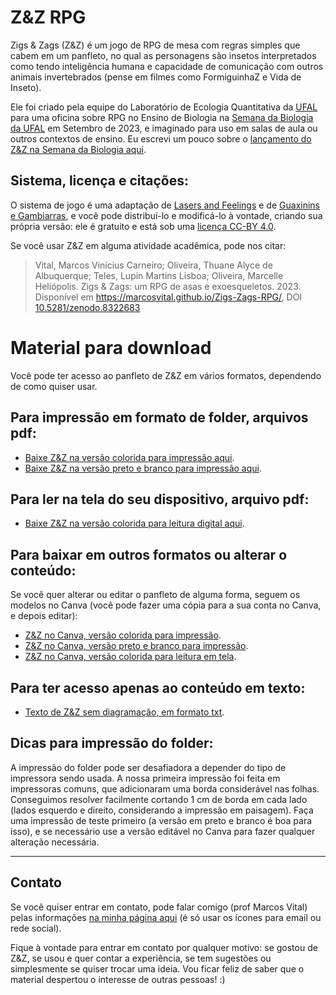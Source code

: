 # Z&Z RPG
Zigs & Zags (Z&Z) é um jogo de RPG de mesa com regras simples que cabem em um panfleto, no qual as personagens são insetos  interpretados como tendo inteligência humana e capacidade de comunicação com outros animais invertebrados (pense em filmes como FormiguinhaZ e Vida de Inseto).

Ele foi criado pela equipe do Laboratório de Ecologia Quantitativa da [UFAL](https://ufal.br) para uma oficina sobre RPG no Ensino de Biologia na [Semana da Biologia da UFAL](https://www.instagram.com/semabio_icbs/) em Setembro de 2023, e imaginado para uso em salas de aula ou outros contextos de ensino. Eu escrevi um pouco sobre o [lançamento do Z&Z na Semana da Biologia aqui](https://marcosvital.medium.com/rpg-de-mesa-na-universidade-f5061d9296db).

## Sistema, licença e citações:
O sistema de jogo é uma adaptação de [Lasers and Feelings](http://www.onesevendesign.com/laserfeelings/) e de [Guaxinins e Gambiarras](https://guaxaverso.fandom.com/pt-br/wiki/Guaxinins_e_Gambiarras), e você pode distribuí-lo e modificá-lo à vontade, criando sua própria versão: ele é gratuito e está sob uma [licença CC-BY 4.0](https://creativecommons.org/licenses/by/4.0/deed.pt_BR).

Se você usar Z&Z em alguma atividade acadêmica, pode nos citar:
> Vital, Marcos Vinícius Carneiro; Oliveira, Thuane Alyce de Albuquerque; Teles, Lupin Martins Lisboa; Oliveira, Marcelle Heliópolis. Zigs & Zags: um RPG de asas e exoesqueletos. 2023. Disponível em <https://marcosvital.github.io/Zigs-Zags-RPG/>, DOI [10.5281/zenodo.8322683](https://zenodo.org/record/8322683)

# Material para download

Você pode ter acesso ao panfleto de Z&Z em vários formatos, dependendo de como quiser usar.

## Para impressão em formato de folder, arquivos pdf:

* [Baixe Z&Z na versão colorida para impressão aqui](https://github.com/marcosvital/Zigs-Zags-RPG/blob/main/arquivos/ZIGS%20%26%20ZAGS%20-%20vers%C3%A3o%2006-09-2023%20-%20para%20impress%C3%A3o%20em%20folder.pdf).
* [Baixe Z&Z na versão preto e branco para impressão aqui](https://github.com/marcosvital/Zigs-Zags-RPG/blob/main/arquivos/ZIGS%20%26%20ZAGS%20-%20p%26b%20-%20vers%C3%A3o%2006-09-2023%20-%20para%20impress%C3%A3o%20em%20folder.pdf).

## Para ler na tela do seu dispositivo, arquivo pdf:

* [Baixe Z&Z na versão colorida para leitura digital aqui](https://github.com/marcosvital/Zigs-Zags-RPG/blob/main/arquivos/ZIGS%20%26%20ZAGS%20-%20vers%C3%A3o%2006-09-2023%20-%20para%20leitura%20digital.pdf).

## Para baixar em outros formatos ou alterar o conteúdo:

Se você quer alterar ou editar o panfleto de alguma forma, seguem os modelos no Canva (você pode fazer uma cópia para a sua conta no Canva, e depois editar):

* [Z&Z no Canva, versão colorida para impressão](https://www.canva.com/design/DAFs81xb_6Y/TkUqVdD5_cxg2tQ4B_smaw/edit?utm_content=DAFs81xb_6Y&utm_campaign=designshare&utm_medium=link2&utm_source=sharebutton).
* [Z&Z no Canva, versão preto e branco para impressão](https://www.canva.com/design/DAFtJ_gEifo/_JsX_G595IpTdFVoER4vUg/edit?utm_content=DAFtJ_gEifo&utm_campaign=designshare&utm_medium=link2&utm_source=sharebutton).
* [Z&Z no Canva, versão colorida para leitura em tela](https://www.canva.com/design/DAFtrr8csCI/w0kZlZy8o6cstM6rSa4ijg/edit?utm_content=DAFtrr8csCI&utm_campaign=designshare&utm_medium=link2&utm_source=sharebutton).

## Para ter acesso apenas ao conteúdo em texto:

* [Texto de Z&Z sem diagramação, em formato txt](https://github.com/marcosvital/Zigs-Zags-RPG/blob/main/arquivos/Zigs%20%26%20Zags%20texto%20puro.txt).

## Dicas para impressão do folder:

A impressão do folder pode ser desafiadora a depender do tipo de impressora sendo usada. A nossa primeira impressão foi feita em impressoras comuns, que adicionaram uma borda considerável nas folhas. Conseguimos resolver facilmente cortando 1 cm de borda em cada lado (lados esquerdo e direito, considerando a impressão em paisagem). Faça uma impressão de teste primeiro (a versão em preto e branco é boa para isso), e se necessário use a versão editável no Canva para fazer qualquer alteração necessária.

***

## Contato

Se você quiser entrar em contato, pode falar comigo (prof Marcos Vital) pelas informações [na minha página aqui](https://marcosvital.github.io) (é só usar os ícones para email ou rede social).

Fique à vontade para entrar em contato por qualquer motivo: se gostou de Z&Z, se usou e quer contar a experiência, se tem sugestões ou simplesmente se quiser trocar uma ideia. Vou ficar feliz de saber que o material despertou o interesse de outras pessoas! :)
